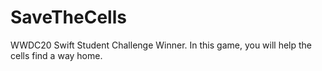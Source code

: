 # SaveTheCells
WWDC20 Swift Student Challenge Winner. In this game, you will help the cells find a way home.
